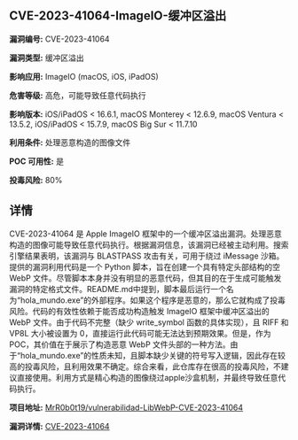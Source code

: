## CVE-2023-41064-ImageIO-缓冲区溢出

**漏洞编号:** CVE-2023-41064

**漏洞类型:** 缓冲区溢出

**影响应用:** ImageIO (macOS, iOS, iPadOS)

**危害等级:** 高危，可能导致任意代码执行

**影响版本:** iOS/iPadOS < 16.6.1, macOS Monterey < 12.6.9, macOS Ventura < 13.5.2, iOS/iPadOS < 15.7.9, macOS Big Sur < 11.7.10

**利用条件:** 处理恶意构造的图像文件

**POC 可用性:** 是

**投毒风险:** 80%

## 详情

CVE-2023-41064 是 Apple ImageIO 框架中的一个缓冲区溢出漏洞。处理恶意构造的图像可能导致任意代码执行。根据漏洞信息，该漏洞已经被主动利用。搜索引擎结果表明，该漏洞与 BLASTPASS 攻击有关，可用于绕过 iMessage 沙箱。提供的漏洞利用代码是一个 Python 脚本，旨在创建一个具有特定头部结构的空 WebP 文件。尽管脚本本身并没有明显的恶意代码，但其目的在于生成可能触发漏洞的特定格式文件。README.md中提到，脚本最后运行一个名为“hola_mundo.exe”的外部程序。如果这个程序是恶意的，那么它就构成了投毒风险。代码的有效性依赖于能否成功构造触发 ImageIO 框架中缓冲区溢出的 WebP 文件。由于代码不完整（缺少 write_symbol 函数的具体实现），且 RIFF 和 VP8L 大小被设置为 0，直接运行此代码可能无法达到预期效果。但是，作为 POC，其价值在于展示了构造恶意 WebP 文件头部的一种方法。由于“hola_mundo.exe”的性质未知，且脚本缺少关键的符号写入逻辑，因此存在较高的投毒风险，且利用效果不确定。综合来看，此仓库存在很高的投毒风险，不建议直接使用。利用方式是精心构造的图像绕过apple沙盒机制，并最终导致任意代码执行。

**项目地址:** [MrR0b0t19/vulnerabilidad-LibWebP-CVE-2023-41064](https://github.com/MrR0b0t19/vulnerabilidad-LibWebP-CVE-2023-41064)

**漏洞详情:** [CVE-2023-41064](https://nvd.nist.gov/vuln/detail/CVE-2023-41064)